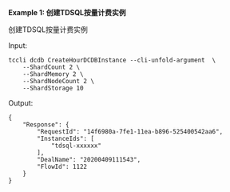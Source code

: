 **Example 1: 创建TDSQL按量计费实例**

创建TDSQL按量计费实例

Input: 

```
tccli dcdb CreateHourDCDBInstance --cli-unfold-argument  \
    --ShardCount 2 \
    --ShardMemory 2 \
    --ShardNodeCount 2 \
    --ShardStorage 10
```

Output: 
```
{
    "Response": {
        "RequestId": "14f6980a-7fe1-11ea-b896-525400542aa6",
        "InstanceIds": [
            "tdsql-xxxxxx"
        ],
        "DealName": "20200409111543",
        "FlowId": 1122
    }
}
```

